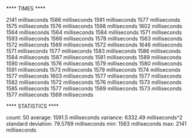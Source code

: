 **** TIMES ****

2141 milliseconds
1586 milliseconds
1591 milliseconds
1577 milliseconds
1575 milliseconds
1576 milliseconds
1598 milliseconds
1602 milliseconds
1564 milliseconds
1564 milliseconds
1584 milliseconds
1571 milliseconds
1593 milliseconds
1566 milliseconds
1578 milliseconds
1563 milliseconds
1572 milliseconds
1569 milliseconds
1572 milliseconds
1646 milliseconds
1571 milliseconds
1577 milliseconds
1583 milliseconds
1586 milliseconds
1584 milliseconds
1587 milliseconds
1581 milliseconds
1589 milliseconds
1590 milliseconds
1576 milliseconds
1579 milliseconds
1580 milliseconds
1591 milliseconds
1573 milliseconds
1579 milliseconds
1574 milliseconds
1577 milliseconds
1603 milliseconds
1577 milliseconds
1577 milliseconds
1582 milliseconds
1572 milliseconds
1576 milliseconds
1573 milliseconds
1585 milliseconds
1577 milliseconds
1569 milliseconds
1573 milliseconds
1577 milliseconds
1569 milliseconds

**** STATISTICS ****

count: 50
average: 1591.5 milliseconds
variance: 6332.49 milliseconds^2
standard deviation: 79.5769 milliseconds
min: 1563 milliseconds
max: 2141 milliseconds
